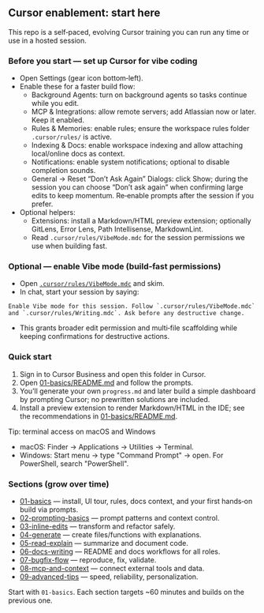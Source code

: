 ## Cursor enablement: start here

This repo is a self‑paced, evolving Cursor training you can run any time or use in a hosted session.

### Before you start — set up Cursor for vibe coding
- Open Settings (gear icon bottom‑left).
- Enable these for a faster build flow:
  - Background Agents: turn on background agents so tasks continue while you edit.
  - MCP & Integrations: allow remote servers; add Atlassian now or later. Keep it enabled.
  - Rules & Memories: enable rules; ensure the workspace rules folder `.cursor/rules/` is active.
  - Indexing & Docs: enable workspace indexing and allow attaching local/online docs as context.
  - Notifications: enable system notifications; optional to disable completion sounds.
  - General → Reset “Don’t Ask Again” Dialogs: click Show; during the session you can choose “Don’t ask again” when confirming large edits to keep momentum. Re‑enable prompts after the session if you prefer.
- Optional helpers:
  - Extensions: install a Markdown/HTML preview extension; optionally GitLens, Error Lens, Path Intellisense, MarkdownLint.
  - Read `.cursor/rules/VibeMode.mdc` for the session permissions we use when building fast.

### Optional — enable Vibe mode (build‑fast permissions)
- Open [`.cursor/rules/VibeMode.mdc`](.cursor/rules/VibeMode.mdc) and skim.
- In chat, start your session by saying:
```text
Enable Vibe mode for this session. Follow `.cursor/rules/VibeMode.mdc` and `.cursor/rules/Writing.mdc`. Ask before any destructive change.
```
- This grants broader edit permission and multi‑file scaffolding while keeping confirmations for destructive actions.

### Quick start
1. Sign in to Cursor Business and open this folder in Cursor.
2. Open [01-basics/README.md](01-basics/README.md) and follow the prompts.
3. You’ll generate your own `progress.md` and later build a simple dashboard by prompting Cursor; no prewritten solutions are included.
4. Install a preview extension to render Markdown/HTML in the IDE; see the recommendations in [01-basics/README.md](01-basics/README.md).

Tip: terminal access on macOS and Windows
- macOS: Finder → Applications → Utilities → Terminal.
- Windows: Start menu → type "Command Prompt" → open. For PowerShell, search "PowerShell".

### Sections (grow over time)
- [01-basics](01-basics/README.md) — install, UI tour, rules, docs context, and your first hands‑on build via prompts.
- [02-prompting-basics](02-prompting-basics/README.md) — prompt patterns and context control.
- [03-inline-edits](03-inline-edits/README.md) — transform and refactor safely.
- [04-generate](04-generate/README.md) — create files/functions with explanations.
- [05-read-explain](05-read-explain/README.md) — summarize and document code.
- [06-docs-writing](06-docs-writing/README.md) — README and docs workflows for all roles.
- [07-bugfix-flow](07-bugfix-flow/README.md) — reproduce, fix, validate.
- [08-mcp-and-context](08-mcp-and-context/README.md) — connect external tools and data.
- [09-advanced-tips](09-advanced-tips/README.md) — speed, reliability, personalization.

Start with `01-basics`. Each section targets ~60 minutes and builds on the previous one.

